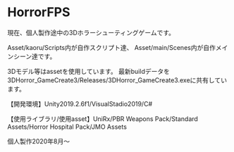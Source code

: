 # HorrorFPS
現在、個人製作途中の3Dホラーシューティングゲームです。

Asset/kaoru/Scripts内が自作スクリプト達、
Asset/main/Scenes内が自作メインシーン達です。

3Dモデル等はassetを使用しています。
最新buildデータを3DHorror_GameCreate3/Releases/3DHorror_GameCreate3.exeに共有しています。

【開発環境】Unity2019.2.6f1/VisualStadio2019/C#

【使用ライブラリ/使用asset】UniRx/PBR Weapons Pack/Standard Assets/Horror Hospital Pack/JMO Assets

個人製作2020年8月～
